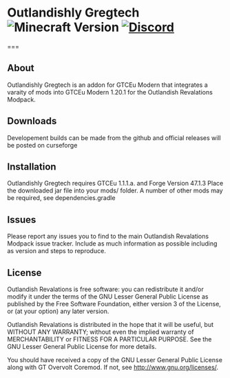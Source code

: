 # Outlandishly Gregtech ![Minecraft Version](https://img.shields.io/badge/minecraft-1.20.1-blue) [![Discord](https://img.shields.io/discord/175740881389879296?label=discord&logo=discord&color=7289da)](https://discord.gg/qhM8gb7QtM)
===

## About

Outlandishly Gregtech is an addon for GTCEu Modern that integrates a varaity of mods into GTCEu Modern 1.20.1 for the Outlandish Revalations Modpack.

## Downloads

Developement builds can be made from the github and official releases will be posted on curseforge

## Installation

Outlandishly Gregtech requires GTCEu 1.1.1.a. and Forge Version 47.1.3
Place the downloaded jar file into your mods/ folder. A number of other mods may be required, see dependencies.gradle

## Issues

Please report any issues you to find to the main Outlandish Revalations Modpack issue tracker. Include as much information as possible including
as version and steps to reproduce.

## License

Outlandish Revalations is free software: you can redistribute it and/or modify it under the terms of the
GNU Lesser General Public License as published by the Free Software Foundation, either version 3
of the License, or (at your option) any later version.

Outlandish Revalations is distributed in the hope that it will be useful, but WITHOUT ANY WARRANTY;
without even the implied warranty of MERCHANTABILITY or FITNESS FOR A PARTICULAR PURPOSE.
See the GNU Lesser General Public License for more details.

You should have received a copy of the GNU Lesser General Public License along with GT Overvolt Coremod.
If not, see <http://www.gnu.org/licenses/>.
